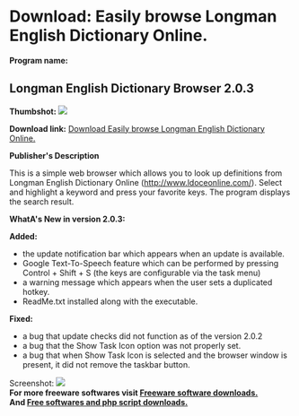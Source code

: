 # Download: Easily browse Longman English Dictionary Online.

**Program name:**

## Longman English Dictionary Browser 2.0.3

  
**Thumbshot:** ![](http://www.freewarefiles.com/screenshot/lngmndictbrwsr2_md.jpg)   
  
**Download link:** [Download Easily browse Longman English Dictionary Online.](http://freesoftwares.boysofts.com/Longman-English-Dictionary-Browser_program_69572.html)  
  


**Publisher's Description**  
  


This is a simple web browser which allows you to look up definitions from Longman English Dictionary Online (http://www.ldoceonline.com/). Select and highlight a keyword and press your favorite keys. The program displays the search result. 

**WhatA's New in version 2.0.3:**

**Added:**

  * the update notification bar which appears when an update is available. 
  * Google Text-To-Speech feature which can be performed by pressing Control + Shift + S (the keys are configurable via the task menu) 
  * a warning message which appears when the user sets a duplicated hotkey. 
  * ReadMe.txt installed along with the executable. 

**Fixed:**

  * a bug that update checks did not function as of the version 2.0.2 
  * a bug that the Show Task Icon option was not properly set. 
  * a bug that when Show Task Icon is selected and the browser window is present, it did not remove the taskbar button. 

  
  
Screenshot: ![](http://www.freewarefiles.com/screenshot/lngmndictbrwsr2.jpg)   
**For more freeware softwares visit [Freeware software downloads.](http://freesoftwares.boysofts.com/)**   
**And [Free softwares and php script downloads.](http://www.boysofts.com/)**
